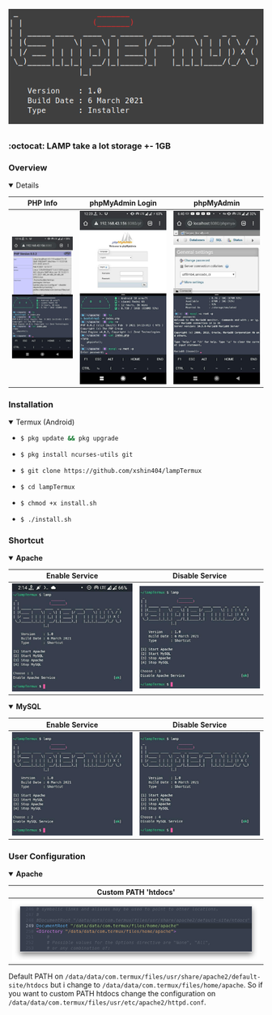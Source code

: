 <p align="center">
  <a name="top" href="#">
     <img alt="xshin404/lampTermux" height="60%" width="100%" src="/img/banner/ascii.png"/>
  </a>
</p> <img alt="" align="right" src="https://badges.pufler.dev/visits/xshin404/lampTermux?style=flat-square&label=Visits&color=fa74b2&logo=GitHub&logoColor=white&labelColor=373e4d"/> <img alt="" align="right" src="https://img.shields.io/github/repo-size/xshin404/lampTermux?style=flat-square&label=Size&color=fa74b2&labelColor=373e4d"/>

##  
### :octocat: LAMP take a lot storage +- 1GB

### Overview

  <details open>

  |PHP Info|phpMyAdmin Login|phpMyAdmin|
  |--|--|--|
  |![PHP Info](/img/overview/php_info.jpg)|![phpMyAdmin Login](/img/overview/mysql_login.jpg)|![phpMyAdmin](/img/overview/mysql.jpg)|

  </details>

### Installation

  <details open>
  <summary>Termux (Android)</summary>

  - ```bash
    $ pkg update && pkg upgrade
    ```

  - ```bash
    $ pkg install ncurses-utils git
    ```

  - ```bash
    $ git clone https://github.com/xshin404/lampTermux
    ```

  - ```bash
    $ cd lampTermux
    ```

  - ```bash
    $ chmod +x install.sh
    ```

  - ```bash
    $ ./install.sh
    ```

  </details>

### Shortcut

  <details open>
  <summary><strong>Apache</strong></summary>

  |Enable Service|Disable Service|
  |--|--|
  |![Enable Service](/img/shortcut/apache/enable.jpg)|![Disable Service](/img/shortcut/apache/disable.jpg)|

  </details>

  <details open>
  <summary><strong>MySQL</strong></summary>

  |Enable Service|Disable Service|
  |--|--|
  |![Enable Service](/img/shortcut/mysql/enable.jpg)|![Disable Service](/img/shortcut/mysql/disable.jpg)|

  </details>

### User Configuration

  <details open>
  <summary><strong>Apache</strong></summary>

  |Custom PATH 'htdocs'|
  |--|
  |![Login Apache](/img/userconfigure/apache/htdocs.png)|

  Default PATH on `/data/data/com.termux/files/usr/share/apache2/default-site/htdocs`
  but i change to `/data/data/com.termux/files/home/apache`. So if you want to custom
  PATH htdocs change the configuration on `/data/data/com.termux/files/usr/etc/apache2/httpd.conf`.

  </details>